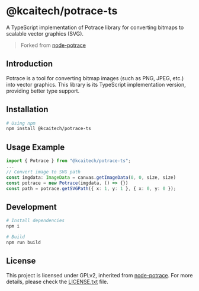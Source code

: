 # @kcaitech/potrace-ts

A TypeScript implementation of Potrace library for converting bitmaps to scalable vector graphics (SVG).

> Forked from [node-potrace](https://github.com/iwsfg/node-potrace.git)

## Introduction

Potrace is a tool for converting bitmap images (such as PNG, JPEG, etc.) into vector graphics. This library is its TypeScript implementation version, providing better type support.

## Installation

```bash
# Using npm
npm install @kcaitech/potrace-ts

```

## Usage Example

```typescript
import { Potrace } from "@kcaitech/potrace-ts";
...
// Convert image to SVG path
const imgdata: ImageData = canvas.getImageData(0, 0, size, size)
const potrace = new Potrace(imgdata, () => {})
const path = potrace.getSVGPath({ x: 1, y: 1 }, { x: 0, y: 0 });
```

## Development

```bash
# Install dependencies
npm i

# Build
npm run build

```

## License

This project is licensed under GPLv2, inherited from [node-potrace](https://github.com/iwsfg/node-potrace.git). For more details, please check the [LICENSE.txt](./LICENSE.txt) file.

